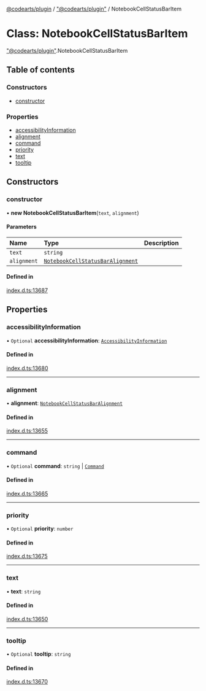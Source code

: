 [@codearts/plugin](../README.md) / ["@codearts/plugin"](../modules/_codearts_plugin_.md) / NotebookCellStatusBarItem

# Class: NotebookCellStatusBarItem

["@codearts/plugin"](../modules/_codearts_plugin_.md).NotebookCellStatusBarItem

## Table of contents

### Constructors

- [constructor](codearts_plugin_.NotebookCellStatusBarItem.md#constructor)

### Properties

- [accessibilityInformation](codearts_plugin_.NotebookCellStatusBarItem.md#accessibilityinformation)
- [alignment](codearts_plugin_.NotebookCellStatusBarItem.md#alignment)
- [command](codearts_plugin_.NotebookCellStatusBarItem.md#command)
- [priority](codearts_plugin_.NotebookCellStatusBarItem.md#priority)
- [text](codearts_plugin_.NotebookCellStatusBarItem.md#text)
- [tooltip](codearts_plugin_.NotebookCellStatusBarItem.md#tooltip)

## Constructors

### constructor

• **new NotebookCellStatusBarItem**(`text`, `alignment`)

#### Parameters

| Name | Type | Description |
| :------ | :------ | :------ |
| `text` | `string` |  |
| `alignment` | [`NotebookCellStatusBarAlignment`](../enums/codearts_plugin_.NotebookCellStatusBarAlignment.md) |  |

#### Defined in

[index.d.ts:13687](https://github.com/huaweicloud/cloudide-plugin-api/blob/a4193a8/index.d.ts#L13687)

## Properties

### accessibilityInformation

• `Optional` **accessibilityInformation**: [`AccessibilityInformation`](../interfaces/codearts_plugin_.AccessibilityInformation.md)

#### Defined in

[index.d.ts:13680](https://github.com/huaweicloud/cloudide-plugin-api/blob/a4193a8/index.d.ts#L13680)

___

### alignment

• **alignment**: [`NotebookCellStatusBarAlignment`](../enums/codearts_plugin_.NotebookCellStatusBarAlignment.md)

#### Defined in

[index.d.ts:13655](https://github.com/huaweicloud/cloudide-plugin-api/blob/a4193a8/index.d.ts#L13655)

___

### command

• `Optional` **command**: `string` \| [`Command`](../interfaces/codearts_plugin_.Command.md)

#### Defined in

[index.d.ts:13665](https://github.com/huaweicloud/cloudide-plugin-api/blob/a4193a8/index.d.ts#L13665)

___

### priority

• `Optional` **priority**: `number`

#### Defined in

[index.d.ts:13675](https://github.com/huaweicloud/cloudide-plugin-api/blob/a4193a8/index.d.ts#L13675)

___

### text

• **text**: `string`

#### Defined in

[index.d.ts:13650](https://github.com/huaweicloud/cloudide-plugin-api/blob/a4193a8/index.d.ts#L13650)

___

### tooltip

• `Optional` **tooltip**: `string`

#### Defined in

[index.d.ts:13670](https://github.com/huaweicloud/cloudide-plugin-api/blob/a4193a8/index.d.ts#L13670)
